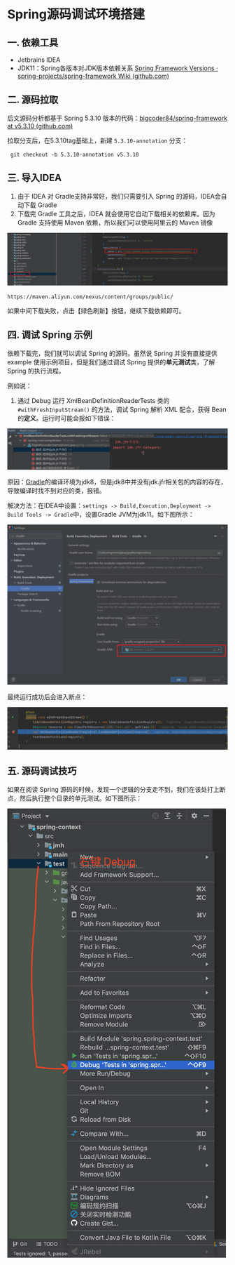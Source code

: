 # Spring源码调试环境搭建

## 一. 依赖工具

- Jetbrains IDEA
- JDK11：Spring各版本对JDK版本依赖关系 [Spring Framework Versions · spring-projects/spring-framework Wiki (github.com)](https://github.com/spring-projects/spring-framework/wiki/Spring-Framework-Versions)

## 二. 源码拉取

后文源码分析都基于 Spring 5.3.10 版本的代码：[bigcoder84/spring-framework at v5.3.10 (github.com)](https://github.com/bigcoder84/spring-framework/tree/v5.3.10)

拉取分支后，在5.3.10tag基础上，新建 `5.3.10-annotation` 分支：

```shell
 git checkout -b 5.3.10-annotation v5.3.10
```

## 三. 导入IDEA

1. 由于 IDEA 对 Gradle支持非常好，我们只需要引入 Spring 的源码，IDEA会自动下载 Gradle
2. 下载完 Gradle 工具之后，IDEA 就会使用它自动下载相关的依赖库。因为 Gradle 支持使用 Maven 依赖，所以我们可以使用阿里云的 Maven 镜像

![](../images/41.png)

```shell
https://maven.aliyun.com/nexus/content/groups/public/
```

如果中间下载失败，点击【绿色刷新】按钮，继续下载依赖即可。

## 四. 调试 Spring 示例

依赖下载完，我们就可以调试 Spring 的源码。虽然说 Spring 并没有直接提供 example 使用示例项目，但是我们通过调试 Spring 提供的**单元测试**类，了解 Spring 的执行流程。

例如说：

1. 通过 Debug 运行 XmlBeanDefinitionReaderTests 类的 `#withFreshInputStream()` 的方法，调试 Spring 解析 XML 配合，获得 Bean 的**定义**。运行时可能会报如下错误：

![](../images/42.png)

原因：[Gradle](https://so.csdn.net/so/search?q=Gradle&spm=1001.2101.3001.7020)的编译环境为jdk8，但是jdk8中并没有jdk.jfr相关包的内容的存在，导致编译时找不到对应的类，报错。

解决方法：在IDEA中设置：`settings -> Build,Execution,Deployment -> Build Tools -> Gradle`中，设置Gradle JVM为jdk11。如下图所示：

![](../images/43.png)

最终运行成功后会进入断点：

![](../images/44.png)

## 五. 源码调试技巧

如果在阅读 Spring 源码的时候，发现一个逻辑的分支走不到，我们在该处打上断点，然后执行整个目录的单元测试。如下图所示：

![](../images/45.png)
